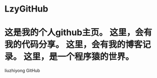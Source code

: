 LzyGitHub
=========
这是我的个人github主页。
这里，会有我的代码分享。
这里，会有我的博客记录。
这里，是一个程序猿的世界。
=========
liuzhiyong GitHub
